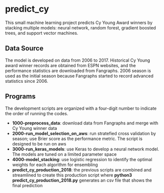 # predict_cy

This small machine learning project predicts Cy Young Award winners by stacking multiple models: neural network, random forest, gradient boosted trees, and support vector machines.

## Data Source
The model is developed on data from 2006 to 2017.  Historical Cy Young award winner records are obtained from ESPN websites, and the performance statistics are downloaded from Fangraphs.  2006 season is used as the initial season because Fangraphs started to record advanced statistics since 2006.

## Programs
The development scripts are organized with a four-digit number to indicate the order of running the codes.  

* __1000-preprocess_data__: download data from Fangraphs and merge with Cy Young winner data
* __2000-run_model_selection_on_aws__: run stratefied cross validation by season; use Brier score as the performance metric.  The script is designed to be run on aws
* __3000-run_keras_models__: use Keras to develop a neural network model.  The models are tuned on a limited parameter space
* __4000-model_stacking__: use logistic regression to identify the optimal weights for each algorithm for ensembling
* __predict_cy_production_2018__: the previous scripts are combined and streamlined to create this production script where **python3 predict_cy_production_2018.py** generates an csv file that shows the final prediction
